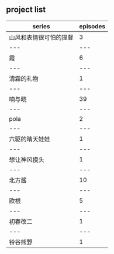 ## project list

series | episodes
--- | --- 
山风和表情很可怕的提督 | 3
--- | --- 
霞 | 6
--- | --- 
清霜的礼物 | 1
--- | --- 
响与晓 | 39
--- | --- 
pola | 2
--- | --- 
六驱的晴天娃娃 | 1
--- | --- 
想让神风摸头 | 1
--- | --- 
北方酱 | 10
--- | --- 
欧根 | 5
--- | --- 
初春改二 | 1
--- | --- 
铃谷熊野 | 1
